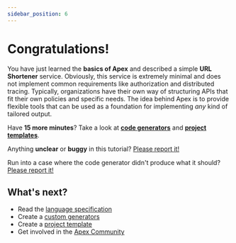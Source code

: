 ```yaml
---
sidebar_position: 6
---
```


# Congratulations!

You have just learned the **basics of Apex** and described a simple **URL Shortener** service. Obviously, this service is extremely minimal and does not implement common requirements like authorization and distributed tracing. Typically, organizations have their own way of structuring APIs that fit their own policies and specific needs. The idea behind Apex is to provide flexible tools that can be used as a foundation for implementing *any* kind of tailored output.

Have **15 more minutes**? Take a look at **[code generators](/docs/tutorial-extras/custom-generators)** and **[project templates](/docs/tutorial-extras/project-templates)**.

Anything **unclear** or **buggy** in this tutorial? [Please report it!](https://github.com/apexlang/apexlang.io/issues)

Run into a case where the code generator didn't produce what it should? [Please report it!](https://github.com/apexlang/codegen/issues)

## What's next?

- Read the [language  specification](/docs/specification)
- Create a [custom generators](/docs/tutorial-extras/custom-generators)
- Create a [project template](/docs/tutorial-extras/project-templates)
- Get involved in the [Apex Community](https://apexlang.io/community/support)
